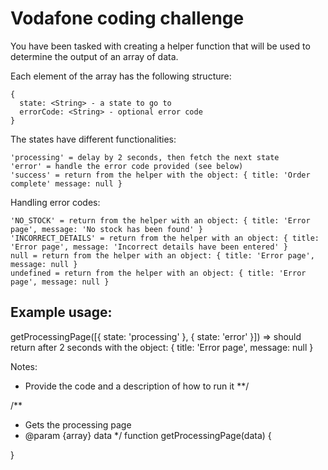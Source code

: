 # Vodafone coding challenge

  You have been tasked with creating a helper function that will be used to determine the output
  of an array of data.

  Each element of the array has the following structure:

    {
      state: <String> - a state to go to
      errorCode: <String> - optional error code
    }

  The states have different functionalities:

    'processing' = delay by 2 seconds, then fetch the next state
    'error' = handle the error code provided (see below)
    'success' = return from the helper with the object: { title: 'Order complete' message: null }

  Handling error codes:

    'NO_STOCK' = return from the helper with an object: { title: 'Error page', message: 'No stock has been found' }
    'INCORRECT_DETAILS' = return from the helper with an object: { title: 'Error page', message: 'Incorrect details have been entered' }
    null = return from the helper with an object: { title: 'Error page', message: null }
    undefined = return from the helper with an object: { title: 'Error page', message: null }

  Example usage:
  -------
  getProcessingPage([{ state: 'processing' }, { state: 'error' }])
  => should return after 2 seconds with the object: { title: 'Error page', message: null }

  Notes:
  - Provide the code and a description of how to run it
**/

/**
 * Gets the processing page
 * @param {array} data
 */
function getProcessingPage(data) {

}
